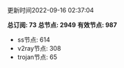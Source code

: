 更新时间2022-09-16 02:37:04

**总订阅: 73**
**总节点: 2949**
**有效节点: 987**
- ss节点: 614
- v2ray节点: 308
- trojan节点: 65
